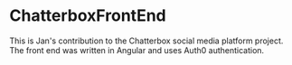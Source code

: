 # ChatterboxFrontEnd
This is Jan's contribution to the Chatterbox social media platform project. The front end was written in Angular and uses Auth0 authentication.
